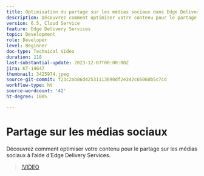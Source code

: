 ```yaml
---
title: Optimisation du partage sur les médias sociaux dans Edge Delivery Services
description: Découvrez comment optimiser votre contenu pour le partage sur les médias sociaux à l’aide d’Edge Delivery Services.
version: 6.5, Cloud Service
feature: Edge Delivery Services
topic: Development
role: Developer
level: Beginner
doc-type: Technical Video
duration: 118
last-substantial-update: 2023-12-07T00:00:00Z
jira: KT-14647
thumbnail: 3425974.jpeg
source-git-commit: f23c2ab86d42531113690df2e342c65060b5c7cd
workflow-type: ht
source-wordcount: '42'
ht-degree: 100%

---
```



# Partage sur les médias sociaux

Découvrez comment optimiser votre contenu pour le partage sur les médias sociaux à l’aide d’Edge Delivery Services.

>[!VIDEO](https://video.tv.adobe.com/v/3425974/?learn=on)

